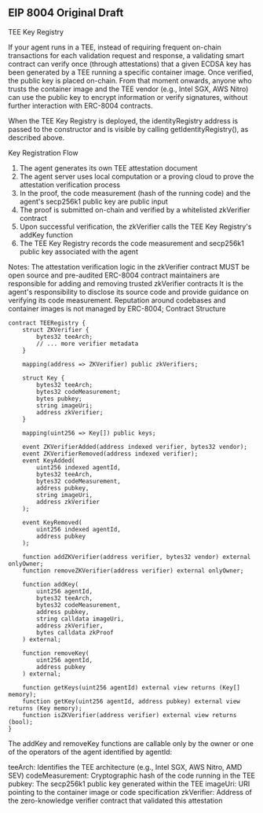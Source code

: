 
## EIP 8004 Original Draft

TEE Key Registry

If your agent runs in a TEE, instead of requiring frequent on-chain transactions for each validation request and response, a validating smart contract can verify once (through attestations) that a given ECDSA key has been generated by a TEE running a specific container image. Once verified, the public key is placed on-chain. From that moment onwards, anyone who trusts the container image and the TEE vendor (e.g., Intel SGX, AWS Nitro) can use the public key to encrypt information or verify signatures, without further interaction with ERC-8004 contracts.

When the TEE Key Registry is deployed, the identityRegistry address is passed to the constructor and is visible by calling getIdentityRegistry(), as described above.

Key Registration Flow

1. The agent generates its own TEE attestation document
2. The agent server uses local computation or a proving cloud to prove the attestation verification process
3. In the proof, the code measurement (hash of the running code) and the agent's secp256k1 public key are public input
4. The proof is submitted on-chain and verified by a whitelisted zkVerifier contract
5. Upon successful verification, the zkVerifier calls the TEE Key Registry's addKey function
6. The TEE Key Registry records the code measurement and secp256k1 public key associated with the agent

Notes:
The attestation verification logic in the zkVerifier contract MUST be open source and pre-audited
ERC-8004 contract maintainers are responsible for adding and removing trusted zkVerifier contracts
It is the agent's responsibility to disclose its source code and provide guidance on verifying its code measurement. Reputation around codebases and container images is not managed by ERC-8004;
Contract Structure

```
contract TEERegistry {
    struct ZKVerifier {
        bytes32 teeArch;
        // ... more verifier metadata
    }
    
    mapping(address => ZKVerifier) public zkVerifiers;
    
    struct Key {
        bytes32 teeArch;
        bytes32 codeMeasurement;
        bytes pubkey;
        string imageUri;
        address zkVerifier;
    }
    
    mapping(uint256 => Key[]) public keys;
    
    event ZKVerifierAdded(address indexed verifier, bytes32 vendor);
    event ZKVerifierRemoved(address indexed verifier);
    event KeyAdded(
        uint256 indexed agentId,
        bytes32 teeArch,
        bytes32 codeMeasurement,
        address pubkey,
        string imageUri,
        address zkVerifier
    );

    event KeyRemoved(
        uint256 indexed agentId,
        address pubkey
    );
    
    function addZKVerifier(address verifier, bytes32 vendor) external onlyOwner;
    function removeZKVerifier(address verifier) external onlyOwner;
    
    function addKey(
        uint256 agentId,
        bytes32 teeArch,
        bytes32 codeMeasurement,
        address pubkey,
        string calldata imageUri,
        address zkVerifier,
        bytes calldata zkProof
    ) external;
    
    function removeKey(
        uint256 agentId,
        address pubkey
    ) external;
    
    function getKeys(uint256 agentId) external view returns (Key[] memory);
    function getKey(uint256 agentId, address pubkey) external view returns (Key memory);
    function isZKVerifier(address verifier) external view returns (bool);
}
```

The addKey and removeKey functions are callable only by the owner or one of the operators of the agent identified by agentId:

teeArch: Identifies the TEE architecture (e.g., Intel SGX, AWS Nitro, AMD SEV)
codeMeasurement: Cryptographic hash of the code running in the TEE
pubkey: The secp256k1 public key generated within the TEE
imageUri: URI pointing to the container image or code specification
zkVerifier: Address of the zero-knowledge verifier contract that validated this attestation

